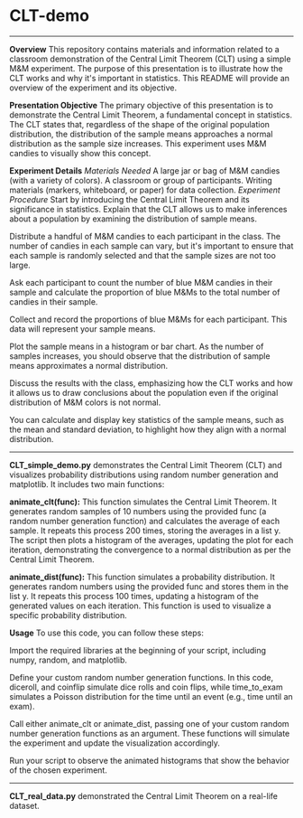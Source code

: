 # CLT-demo
---
**Overview**
This repository contains materials and information related to a classroom demonstration of the Central Limit Theorem (CLT) using a simple M&M experiment. The purpose of this presentation is to illustrate how the CLT works and why it's important in statistics. This README will provide an overview of the experiment and its objective.

**Presentation Objective**
The primary objective of this presentation is to demonstrate the Central Limit Theorem, a fundamental concept in statistics. The CLT states that, regardless of the shape of the original population distribution, the distribution of the sample means approaches a normal distribution as the sample size increases. This experiment uses M&M candies to visually show this concept.

**Experiment Details**
*Materials Needed*
A large jar or bag of M&M candies (with a variety of colors).
A classroom or group of participants.
Writing materials (markers, whiteboard, or paper) for data collection.
*Experiment Procedure*
Start by introducing the Central Limit Theorem and its significance in statistics. Explain that the CLT allows us to make inferences about a population by examining the distribution of sample means.

Distribute a handful of M&M candies to each participant in the class. The number of candies in each sample can vary, but it's important to ensure that each sample is randomly selected and that the sample sizes are not too large.

Ask each participant to count the number of blue M&M candies in their sample and calculate the proportion of blue M&Ms to the total number of candies in their sample.

Collect and record the proportions of blue M&Ms for each participant. This data will represent your sample means.

Plot the sample means in a histogram or bar chart. As the number of samples increases, you should observe that the distribution of sample means approximates a normal distribution.

Discuss the results with the class, emphasizing how the CLT works and how it allows us to draw conclusions about the population even if the original distribution of M&M colors is not normal.

You can calculate and display key statistics of the sample means, such as the mean and standard deviation, to highlight how they align with a normal distribution.

---
**CLT_simple_demo.py** demonstrates the Central Limit Theorem (CLT) and visualizes probability distributions using random number generation and matplotlib. It includes two main functions:

**animate_clt(func):** This function simulates the Central Limit Theorem. It generates random samples of 10 numbers using the provided func (a random number generation function) and calculates the average of each sample. It repeats this process 200 times, storing the averages in a list y. The script then plots a histogram of the averages, updating the plot for each iteration, demonstrating the convergence to a normal distribution as per the Central Limit Theorem.

**animate_dist(func):** This function simulates a probability distribution. It generates random numbers using the provided func and stores them in the list y. It repeats this process 100 times, updating a histogram of the generated values on each iteration. This function is used to visualize a specific probability distribution.

**Usage**
To use this code, you can follow these steps:

Import the required libraries at the beginning of your script, including numpy, random, and matplotlib.

Define your custom random number generation functions. In this code, diceroll, and coinflip simulate dice rolls and coin flips, while time_to_exam simulates a Poisson distribution for the time until an event (e.g., time until an exam).

Call either animate_clt or animate_dist, passing one of your custom random number generation functions as an argument. These functions will simulate the experiment and update the visualization accordingly.

Run your script to observe the animated histograms that show the behavior of the chosen experiment.

---

**CLT_real_data.py** demonstrated the Central Limit Theorem on a real-life dataset.
